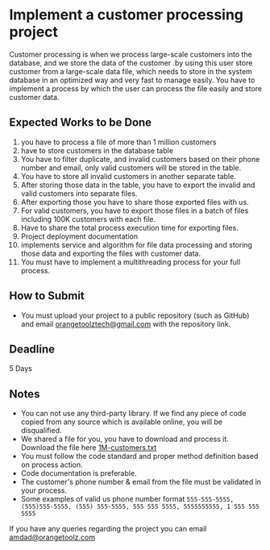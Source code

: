 # Implement a customer processing project
Customer processing is when we process large-scale customers into the database, and
we store the data of the customer .by using this user store customer from a large-scale
data file, which needs to store in the system database in an optimized way and very fast
to manage easily. You have to implement a process by which the user can process the
file easily and store customer data.

## Expected Works to be Done
1. you have to process a file of more than 1 million customers
2. have to store customers in the database table
3. You have to filter duplicate, and invalid customers based on their phone number and email, only valid customers will be stored in the table.
4. You have to store all invalid customers in another separate table.
5. After storing those data in the table, you have to export the invalid and valid customers into separate files.
6. After exporting those you have to share those exported files with us.
7. For valid customers, you have to export those files in a batch of files including 100K customers with each file.
8. Have to share the total process execution time for exporting files.
9. Project deployment documentation
10. implements service and algorithm for file data processing and storing those data and exporting the files with customer data.
11. You must have to implement a multithreading process for your full process.

## How to Submit
* You must upload your project to a public repository (such as GitHub) and email [orangetoolztech@gmail.com](mailto:orangetoolztech@gmail.com) with the repository link.

## Deadline
5 Days

## Notes
* You can not use any third-party library. If we find any piece of code copied from any source which is available online, you will be disqualified.
* We shared a file for you, you have to download and process it. Download the file here [1M-customers.txt](https://drive.google.com/file/d/1ODHlgplC5lhZorncmswz8HFsKBwLuTmf/view?usp=sharing)
* You must follow the code standard and proper method definition based on process action.
* Code documentation is preferable.
* The customer's phone number & email from the file must be validated in your process.
* Some examples of valid us phone number format
`555-555-5555, (555)555-5555, (555) 555-5555, 555 555 5555, 5555555555, 1 555 555 5555`

If you have any queries regarding the project you can email [amdad@orangetoolz.com](mailto:amdad@orangetoolz.com)